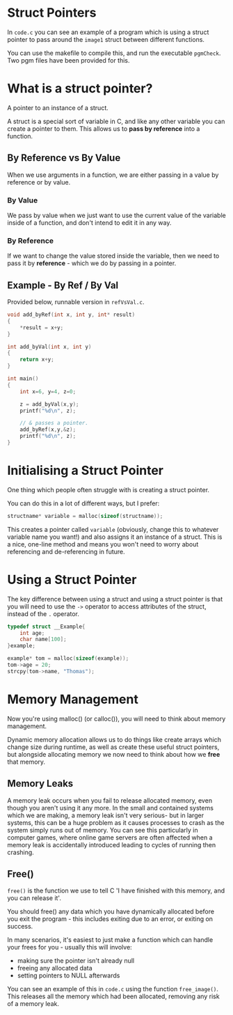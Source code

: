 # Struct Pointers

In `code.c` you can see an example of a program which is using a struct pointer to pass around the `image1` struct between different functions.

You can use the makefile to compile this, and run the executable `pgmCheck`. Two pgm files have been provided for this.

# What is a struct pointer?

A pointer to an instance of a struct.

A struct is a special sort of variable in C, and like any other variable you can create a pointer to them. This allows us to **pass by reference** into a function.

## By Reference vs By Value

When we use arguments in a function, we are either passing in a value by reference or by value.

### By Value

We pass by value when we just want to use the current value of the variable inside of a function, and don't intend to edit it in any way.

### By Reference

If we want to change the value stored inside the variable, then we need to pass it by **reference** - which we do by passing in a pointer.

## Example - By Ref / By Val

Provided below, runnable version in `refVsVal.c`.

```c
void add_byRef(int x, int y, int* result)
{
    *result = x+y;
}

int add_byVal(int x, int y)
{
    return x+y;
}

int main()
{
    int x=6, y=4, z=0;

    z = add_byVal(x,y);
    printf("%d\n", z);

    // & passes a pointer.
    add_byRef(x,y,&z);
    printf("%d\n", z);
}
```

# Initialising a Struct Pointer

One thing which people often struggle with is creating a struct pointer.

You can do this in a lot of different ways, but I prefer:
```c
structname* variable = malloc(sizeof(structname));
```

This creates a pointer called `variable` (obviously, change this to whatever variable name you want!) and also assigns it an instance of a struct. This is a nice, one-line method and means you won't need to worry about referencing and de-referencing in future.

# Using a Struct Pointer

The key difference between using a struct and using a struct pointer is that you will need to use the `->` operator to access attributes of the struct, instead of the `.` operator.

```c
typedef struct __Example{
    int age;
    char name[100];
}example;

example* tom = malloc(sizeof(example));
tom->age = 20;
strcpy(tom->name, "Thomas");
```

# Memory Management

Now you're using malloc() (or calloc()), you will need to think about memory management.

Dynamic memory allocation allows us to do things like create arrays which change size during runtime, as well as create these useful struct pointers, but alongside allocating memory we now need to think about how we **free** that memory.

## Memory Leaks

A memory leak occurs when you fail to release allocated memory, even though you aren't using it any more. In the small and contained systems which we are making, a memory leak isn't very serious- but in larger systems, this can be a huge problem as it causes processes to crash as the system simply runs out of memory. You can see this particularly in computer games, where online game servers are often affected when a memory leak is accidentally introduced leading to cycles of running then crashing.

## Free()

`free()` is the function we use to tell C 'I have finished with this memory, and you can release it'.

You should free() any data which you have dynamically allocated before you exit the program - this includes exiting due to an error, or exiting on success.

In many scenarios, it's easiest to just make a function which can handle your frees for you - usually this will involve:
- making sure the pointer isn't already null
- freeing any allocated data
- setting pointers to NULL afterwards

You can see an example of this in `code.c` using the function `free_image()`. This releases all the memory which had been allocated, removing any risk of a memory leak.